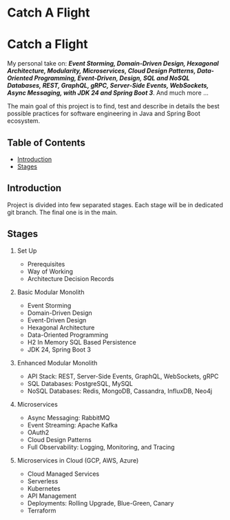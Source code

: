 # Catch A Flight

# Catch a Flight

My personal take on:
_**Event Storming, Domain-Driven Design, Hexagonal Architecture, Modularity, Microservices, Cloud Design Patterns, 
Data-Oriented Programming, Event-Driven, Design, SQL and NoSQL Databases, REST, GraphQL, gRPC, Server-Side Events, 
WebSockets, Async Messaging, with JDK 24 and Spring Boot 3**_. And much more ...

The main goal of this project is to find, test and describe in details the best possible practices for software 
engineering in Java and Spring Boot ecosystem.

## Table of Contents

* [Introduction](#introduction)
* [Stages](#stages)

## Introduction

Project is divided into few separated stages. Each stage will be in dedicated git branch. The final one is in the main.

## Stages

1. Set Up
    * Prerequisites
    * Way of Working
    * Architecture Decision Records

2. Basic Modular Monolith
    * Event Storming
    * Domain-Driven Design
    * Event-Driven Design
    * Hexagonal Architecture
    * Data-Oriented Programming
    * H2 In Memory SQL Based Persistence
    * JDK 24, Spring Boot 3

3. Enhanced Modular Monolith
    * API Stack: REST, Server-Side Events, GraphQL, WebSockets, gRPC
    * SQL Databases: PostgreSQL, MySQL
    * NoSQL Databases: Redis, MongoDB, Cassandra, InfluxDB, Neo4j

4. Microservices
    * Async Messaging: RabbitMQ
    * Event Streaming: Apache Kafka
    * OAuth2
    * Cloud Design Patterns
    * Full Observability: Logging, Monitoring, and Tracing

5. Microservices in Cloud (GCP, AWS, Azure)
    * Cloud Managed Services
    * Serverless
    * Kubernetes
    * API Management
    * Deployments: Rolling Upgrade, Blue-Green, Canary
    * Terraform
